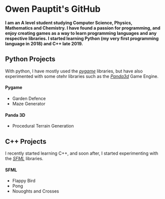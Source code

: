 # Owen Pauptit's GitHub

**I am an A level student studying Computer Science, Physics, Mathematics and Chemistry. I have found a passion for programming, and enjoy creating games as a way to learn programming languages and any respective libraries. I started learning Python (my very first programming language in 2018) and C++ late 2019.**

## Python Projects

With python, I have mostly used the [_pygame_](www.pygame.org) libraries, but have also experimented with some otehr libraries such as the [_Panda3d_](www.panda3d.org) Game Engine.

#### Pygame

- Garden Defence
- Maze Generator

#### Panda 3D

- Procedural Terrain Generation

## C++ Projects

I  recently started learning C++, and soon after, I started experimenting with the [_SFML_](www.sfml-dev.org) libraries.

#### SFML

- Flappy Bird
- Pong
- Nouoghts and Crosses
